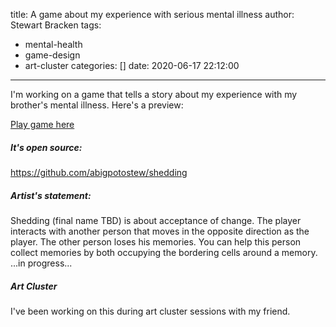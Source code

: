 title: A game about my experience with serious mental illness
author: Stewart Bracken
tags:
  - mental-health
  - game-design
  - art-cluster
categories: []
date: 2020-06-17 22:12:00
---
I'm working on a game that tells a story about my experience with my brother's mental illness. Here's a preview:

[Play game here](https://abigpotostew.github.io/shedding/p5/)

##### It's open source:
https://github.com/abigpotostew/shedding


##### Artist's statement:

Shedding (final name TBD) is about acceptance of change. The player interacts with another person that moves in the opposite direction as the player. The other person loses his memories. You can help this person collect memories by both occupying the bordering cells around a memory. ...in progress...

##### Art Cluster
I've been working on this during art cluster sessions with my friend.